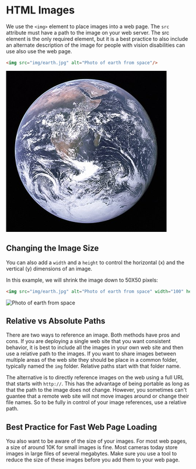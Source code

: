 # HTML Images
We use the ```<img>``` element to place images into a web page.  The ```src``` attribute must have a path to the image on your web server.  The src element is the only required element, but it is a best practice to also include an alternate description of the image for people with vision disabilities can use
also use the web page.

```html
<img src="img/earth.jpg" alt="Photo of earth from space"/>
```

![Photo of earch from space](img/earth.jpg)

## Changing the Image Size
You can also add a ```width``` and a ```height``` to control the horizontal (x) and the vertical (y) dimensions of an image.

In this example, we will shrink the image down to 50X50 pixels:
```html
<img src="img/earth.jpg" alt="Photo of earth from space" width="100" height="100"/>
```

<img src="https://www.coderdojotc.org/web-ux/intro-to-html/img/earth.jpg" alt="Photo of earth from space" width="100" height="100"/>

## Relative vs Absolute Paths
There are two ways to reference an image.  Both methods have pros and cons.  If you are deploying a single web site that you want consistent behavior, it is best to include all the images in your own web site and then use a relative path to the images.  If you want to share images between multiple areas of the web site they should be place in a common folder, typically named the ```img``` folder.  Relative paths start with that folder name.

The alternative is to directly reference images on the web using a full URL that starts with ```http://```.  This has the advantage of being portable as long as that the path to the image does not change.  However, you sometimes can't guantee that a remote web site will not move images around or change their file names.  So to be fully in control of your image references, use a relative path.

## Best Practice for Fast Web Page Loading
You also want to be aware of the size of your images.  For most web pages, a size of around 10K for small images is fine.  Most cameras today store images in large files of several megabytes.  Make sure you use a tool to reduce the size of these images before you add them to your web page.


